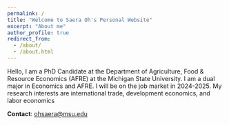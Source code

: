 ```yaml
---
permalink: /
title: "Welcome to Saera Oh's Personal Website"
excerpt: "About me"
author_profile: true
redirect_from: 
  - /about/
  - /about.html
---
```


Hello, I am a PhD Candidate at the Department of Agriculture, Food & Resource Economics (AFRE) at the Michigan State University. I am a dual major in Economics and AFRE. I will be on the job market in 2024-2025.
My research interests are international trade, development economics, and labor economics 

**Contact**: ohsaera@msu.edu





